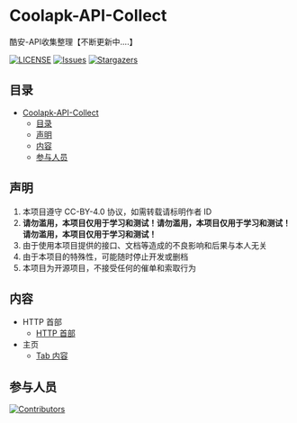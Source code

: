 # Coolapk-API-Collect
酷安-API收集整理【不断更新中....】

[![LICENSE](https://img.shields.io/github/license/Coolapk-UWP/Coolapk-API-Collect.svg?label=License&style=flat-square)](https://github.com/Coolapk-UWP/Coolapk-API-Collect/blob/master/LICENSE "LICENSE")
[![Issues](https://img.shields.io/github/issues/Coolapk-UWP/Coolapk-API-Collect.svg?label=Issues&style=flat-square)](https://github.com/Coolapk-UWP/Coolapk-API-Collect/issues "Issues")
[![Stargazers](https://img.shields.io/github/stars/Coolapk-UWP/Coolapk-API-Collect.svg?label=Stars&style=flat-square)](https://github.com/Coolapk-UWP/Coolapk-API-Collect/stargazers "Stargazers")

## 目录
- [Coolapk-API-Collect](#coolapk-api-collect)
  - [目录](#目录)
  - [声明](#声明)
  - [内容](#内容)
  - [参与人员](#参与人员)

## 声明
1. 本项目遵守 CC-BY-4.0 协议，如需转载请标明作者 ID
2. **请勿滥用，本项目仅用于学习和测试！请勿滥用，本项目仅用于学习和测试！请勿滥用，本项目仅用于学习和测试！**
3. 由于使用本项目提供的接口、文档等造成的不良影响和后果与本人无关
4. 由于本项目的特殊性，可能随时停止开发或删档
5. 本项目为开源项目，不接受任何的催单和索取行为

## 内容
- HTTP 首部
  - [HTTP 首部](Coolapk-API/HTTP%20首部/HTTP%20首部.md "HTTP 首部")
- 主页
  - [Tab 内容](Coolapk-API/主页/Tab%20内容.md "Tab 内容")

## 参与人员
[![Contributors](https://contrib.rocks/image?repo=Coolapk-UWP/Coolapk-Lite)](https://github.com/Coolapk-UWP/Coolapk-Lite/graphs/contributors "Contributors")
